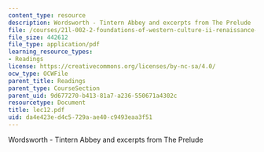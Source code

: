 ```yaml
---
content_type: resource
description: Wordsworth - Tintern Abbey and excerpts from The Prelude
file: /courses/21l-002-2-foundations-of-western-culture-ii-renaissance-to-modernity-spring-2003/da4e423ed4c5729aae40c9493eaa3f51_lec12.pdf
file_size: 442612
file_type: application/pdf
learning_resource_types:
- Readings
license: https://creativecommons.org/licenses/by-nc-sa/4.0/
ocw_type: OCWFile
parent_title: Readings
parent_type: CourseSection
parent_uid: 9d677270-b413-81a7-a236-550671a4302c
resourcetype: Document
title: lec12.pdf
uid: da4e423e-d4c5-729a-ae40-c9493eaa3f51
---
```

Wordsworth - Tintern Abbey and excerpts from The Prelude